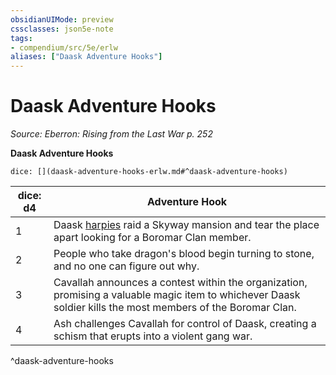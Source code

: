 ```yaml
---
obsidianUIMode: preview
cssclasses: json5e-note
tags:
- compendium/src/5e/erlw
aliases: ["Daask Adventure Hooks"]
---
```

# Daask Adventure Hooks
*Source: Eberron: Rising from the Last War p. 252* 

**Daask Adventure Hooks**

`dice: [](daask-adventure-hooks-erlw.md#^daask-adventure-hooks)`

| dice: d4 | Adventure Hook |
|----------|----------------|
| 1 | Daask [harpies](/3-Mechanics/CLI/bestiary/monstrosity/harpy.md) raid a Skyway mansion and tear the place apart looking for a Boromar Clan member. |
| 2 | People who take dragon's blood begin turning to stone, and no one can figure out why. |
| 3 | Cavallah announces a contest within the organization, promising a valuable magic item to whichever Daask soldier kills the most members of the Boromar Clan. |
| 4 | Ash challenges Cavallah for control of Daask, creating a schism that erupts into a violent gang war. |
^daask-adventure-hooks